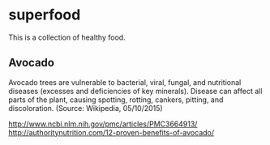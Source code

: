 # superfood

This is a collection of healthy food.

## Avocado
Avocado trees are vulnerable to bacterial, viral, fungal, and nutritional diseases (excesses and deficiencies of key minerals). Disease can affect all parts of the plant, causing spotting, rotting, cankers, pitting, and discoloration. (Source: Wikipedia, 05/10/2015)

http://www.ncbi.nlm.nih.gov/pmc/articles/PMC3664913/
http://authoritynutrition.com/12-proven-benefits-of-avocado/
